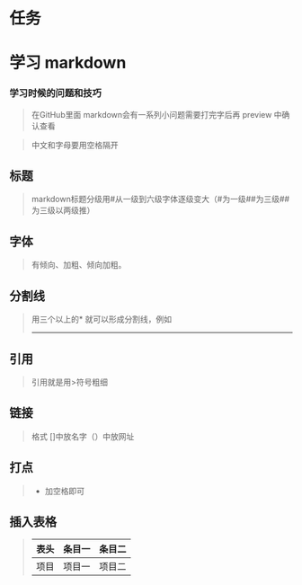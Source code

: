 

# 任务

# 学习  markdown 

### 学习时候的问题和技巧
>在GitHub里面 markdown会有一系列小问题需要打完字后再 preview 中确认查看

>中文和字母要用空格隔开

## 标题

> markdown标题分级用#从一级到六级字体逐级变大（#为一级##为三级##为三级以两级推）

## 字体

> 有倾向、加粗、倾向加粗。

## 分割线

> 用三个以上的* 就可以形成分割线，例如
>
> ------

## 引用

> 引用就是用>符号粗细
## 链接
> []()格式 []中放名字（）中放网址
## 打点
> * 加空格即可
## 插入表格
> 表头|条目一|条目二
> :---:|:---:|:---:
> 项目|项目一|项目二
